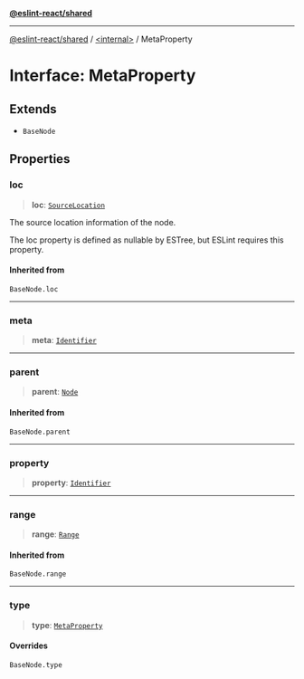 [**@eslint-react/shared**](../../README.md)

***

[@eslint-react/shared](../../README.md) / [\<internal\>](../README.md) / MetaProperty

# Interface: MetaProperty

## Extends

- `BaseNode`

## Properties

### loc

> **loc**: [`SourceLocation`](SourceLocation.md)

The source location information of the node.

The loc property is defined as nullable by ESTree, but ESLint requires this property.

#### Inherited from

`BaseNode.loc`

***

### meta

> **meta**: [`Identifier`](Identifier.md)

***

### parent

> **parent**: [`Node`](../type-aliases/Node.md)

#### Inherited from

`BaseNode.parent`

***

### property

> **property**: [`Identifier`](Identifier.md)

***

### range

> **range**: [`Range`](../type-aliases/Range.md)

#### Inherited from

`BaseNode.range`

***

### type

> **type**: [`MetaProperty`](../README.md#metaproperty)

#### Overrides

`BaseNode.type`
